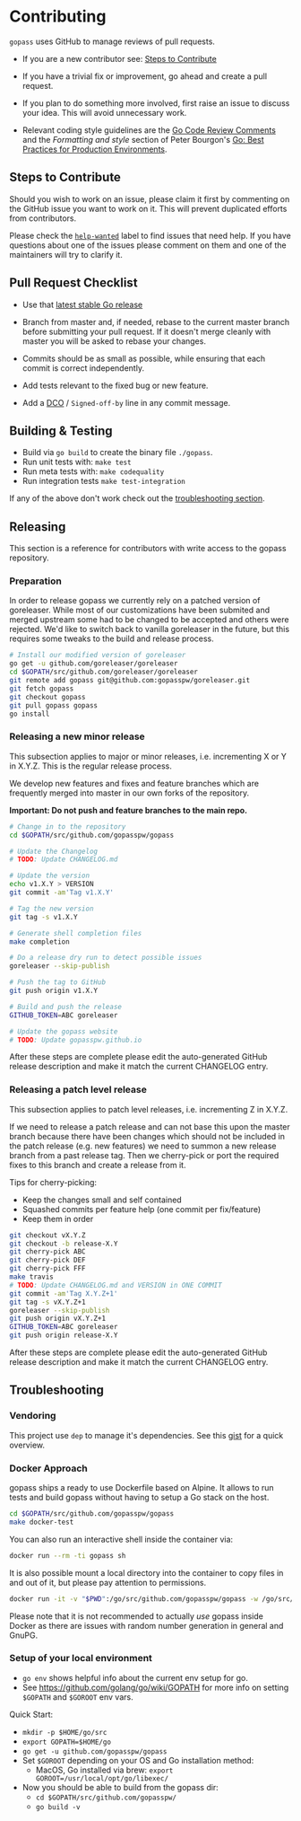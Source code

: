 # Contributing

`gopass` uses GitHub to manage reviews of pull requests.

* If you are a new contributor see: [Steps to Contribute](#steps-to-contribute)

* If you have a trivial fix or improvement, go ahead and create a pull request.

* If you plan to do something more involved, first raise an issue to discuss
  your idea. This will avoid unnecessary work.

* Relevant coding style guidelines are  the [Go Code Review Comments](https://code.google.com/p/go-wiki/wiki/CodeReviewComments)
  and the _Formatting and style_ section of Peter Bourgon's [Go: Best Practices for Production Environments](http://peter.bourgon.org/go-in-production/#formatting-and-style).

## Steps to Contribute

Should you wish to work on an issue, please claim it first by commenting on the GitHub issue you want to work on it.
This will prevent duplicated efforts from contributors.

Please check the [`help-wanted`](https://github.com/gopasspw/gopass/issues?q=is%3Aissue+is%3Aopen+label%3A%22help+wanted%22) label to find issues that need help.
If you have questions about one of the issues please comment on them and one of the maintainers
will try to clarify it.


## Pull Request Checklist

* Use that [latest stable Go release](https://golang.org/dl/)

* Branch from master and, if needed, rebase to the current master branch before submitting your pull request.
  If it doesn't merge cleanly with master you will be asked to rebase your changes.

* Commits should be as small as possible, while ensuring that each commit is correct independently.

* Add tests relevant to the fixed bug or new feature.

* Add a [DCO](https://developercertificate.org/) / `Signed-off-by` line in any commit message.


## Building & Testing

* Build via `go build` to create the binary file `./gopass`.
* Run unit tests with: `make test`
* Run meta tests with: `make codequality`
* Run integration tests `make test-integration`

If any of the above don't work check out the [troubleshooting section](#troubleshooting-build).

## Releasing

This section is a reference for contributors with write access to the gopass
repository.

### Preparation

In order to release gopass we currently rely on a patched version of goreleaser.
While most of our customizations have been submited and merged upstream some had
to be changed to be accepted and others were rejected. We'd like to switch back
to vanilla goreleaser in the future, but this requires some tweaks to the build
and release process.

```bash
# Install our modified version of goreleaser
go get -u github.com/goreleaser/goreleaser
cd $GOPATH/src/github.com/goreleaser/goreleaser
git remote add gopass git@github.com:gopasspw/goreleaser.git
git fetch gopass
git checkout gopass
git pull gopass gopass
go install
```

### Releasing a new minor release

This subsection applies to major or minor releases, i.e. incrementing
X or Y in X.Y.Z. This is the regular release process.

We develop new features and fixes and feature branches which are frequently
merged into master in our own forks of the repository.

**Important: Do not push and feature branches to the main repo.**

```bash
# Change in to the repository
cd $GOPATH/src/github.com/gopasspw/gopass

# Update the Changelog
# TODO: Update CHANGELOG.md

# Update the version
echo v1.X.Y > VERSION
git commit -am'Tag v1.X.Y'

# Tag the new version
git tag -s v1.X.Y

# Generate shell completion files
make completion

# Do a release dry run to detect possible issues
goreleaser --skip-publish

# Push the tag to GitHub
git push origin v1.X.Y

# Build and push the release
GITHUB_TOKEN=ABC goreleaser

# Update the gopass website
# TODO: Update gopasspw.github.io
```

After these steps are complete please edit the auto-generated GitHub release
description and make it match the current CHANGELOG entry.

### Releasing a patch level release

This subsection applies to patch level releases, i.e. incrementing
Z in X.Y.Z.

If we need to release a patch release and can not base this upon the master
branch because there have been changes which should not be included in the patch
release (e.g. new features) we need to summon a new release branch from a past
release tag. Then we cherry-pick or port the required fixes to this branch and
create a release from it.

Tips for cherry-picking:
* Keep the changes small and self contained
* Squashed commits per feature help (one commit per fix/feature)
* Keep them in order

```bash
git checkout vX.Y.Z
git checkout -b release-X.Y
git cherry-pick ABC
git cherry-pick DEF
git cherry-pick FFF
make travis
# TODO: Update CHANGELOG.md and VERSION in ONE COMMIT
git commit -am'Tag X.Y.Z+1'
git tag -s vX.Y.Z+1
goreleaser --skip-publish
git push origin vX.Y.Z+1
GITHUB_TOKEN=ABC goreleaser
git push origin release-X.Y
```

After these steps are complete please edit the auto-generated GitHub release
description and make it match the current CHANGELOG entry.

## Troubleshooting

### Vendoring

This project use `dep` to manage it's dependencies. See this [gist](https://gist.github.com/subfuzion/12342599e26f5094e4e2d08e9d4ad50d) for a quick overview.

### Docker Approach

gopass ships a ready to use Dockerfile based on Alpine. It allows to run tests
and build gopass without having to setup a Go stack on the host.

```bash
cd $GOPATH/src/github.com/gopasspw/gopass
make docker-test
```

You can also run an interactive shell inside the container via:

```bash
docker run --rm -ti gopass sh
```

It is also possible mount a local directory into the container to copy files in
and out of it, but please pay attention to permissions.

```bash
docker run -it -v "$PWD":/go/src/github.com/gopasspw/gopass -w /go/src/github.com/gopasspw/gopass gopass sh
```

Please note that it is not recommended to actually *use* gopass inside Docker
as there are issues with random number generation in general and GnuPG.

### Setup of your local environment

- `go env` shows helpful info about the current env setup for go.
- See https://github.com/golang/go/wiki/GOPATH for more info on setting `$GOPATH` and `$GOROOT` env vars.

Quick Start:
- `mkdir -p $HOME/go/src`
- `export GOPATH=$HOME/go`
- `go get -u github.com/gopasspw/gopass`
- Set `$GOROOT` depending on your OS and Go installation method:
  - MacOS, Go installed via brew: `export GOROOT=/usr/local/opt/go/libexec/`
- Now you should be able to build from the gopass dir:
  - `cd $GOPATH/src/github.com/gopasspw/`
  - `go build -v`



